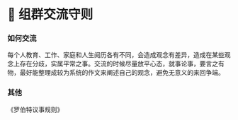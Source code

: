 # 🤝 组群交流守则

### 如何交流

每个人教育、工作、家庭和人生阅历各有不同，会造成观念有差异，造成在某些观念上存在分歧，实属平常之事。交流的时候尽量放平心态，就事论事，要言之有物，最好能整理成较为系统的作文来阐述自己的观念，避免无意义的来回争端。

### 其他

《罗伯特议事规则》
